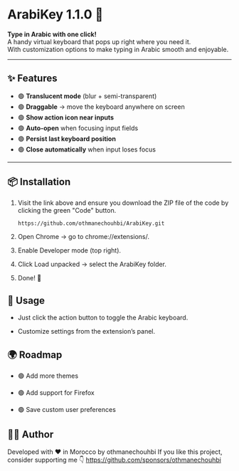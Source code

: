 # ArabiKey 1.1.0 🌙

**Type in Arabic with one click!**  
A handy virtual keyboard that pops up right where you need it.  
With customization options to make typing in Arabic smooth and enjoyable.

---

## ✨ Features
- 🟢 **Translucent mode** (blur + semi-transparent)
- 🟢 **Draggable** → move the keyboard anywhere on screen
- 🟢 **Show action icon near inputs**
- 🟢 **Auto-open** when focusing input fields
- 🟢 **Persist last keyboard position**
- 🟢 **Close automatically** when input loses focus

---

## 📦 Installation
1. Visit the link above and ensure you download the ZIP file of the code by clicking the green "Code" button.
   ```bash
   https://github.com/othmanechouhbi/ArabiKey.git
2. Open Chrome → go to chrome://extensions/.

3. Enable Developer mode (top right).

4. Click Load unpacked → select the ArabiKey folder.

5. Done! 🎉

## 🔧 Usage

- Just click the action button to toggle the Arabic keyboard.

- Customize settings from the extension’s panel.

## 🌍 Roadmap

- 🟢 Add more themes

- 🟢 Add support for Firefox

- 🟢 Save custom user preferences

## 👨‍💻 Author

Developed with ❤️ in Morocco by othmanechouhbi
If you like this project, consider supporting me 👇
https://github.com/sponsors/othmanechouhbi
